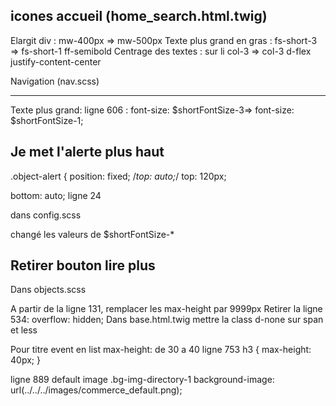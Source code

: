 icones accueil (home_search.html.twig)
---

Elargit div : mw-400px => mw-500px
Texte plus grand en gras : fs-short-3 => fs-short-1 ff-semibold
Centrage des textes : sur li col-3 => col-3 d-flex justify-content-center

Navigation (nav.scss)
___
Texte plus grand: ligne 606 : font-size: $shortFontSize-3=> font-size: $shortFontSize-1;
<!-- not do ligne 501 : font-size: $shortFontSize-3=> font-size: $shortFontSize-1; -->

Je met l'alerte plus haut
---
.object-alert {
    position: fixed;
    /*top: auto;*/
    top: 120px;

  bottom: auto; ligne 24

dans config.scss

changé les valeurs de $shortFontSize-*

Retirer bouton lire plus
---

Dans objects.scss

A partir de la ligne 131, remplacer les max-height par 9999px
Retirer la ligne 534: overflow: hidden;
Dans base.html.twig mettre la class d-none sur span <span class="more"> et less

Pour titre event en list
max-height: de 30 a 40 ligne 753
h3 {
                        max-height: 40px;
                    }

ligne 889 default image .bg-img-directory-1
background-image: url(../../../images/commerce_default.png);
